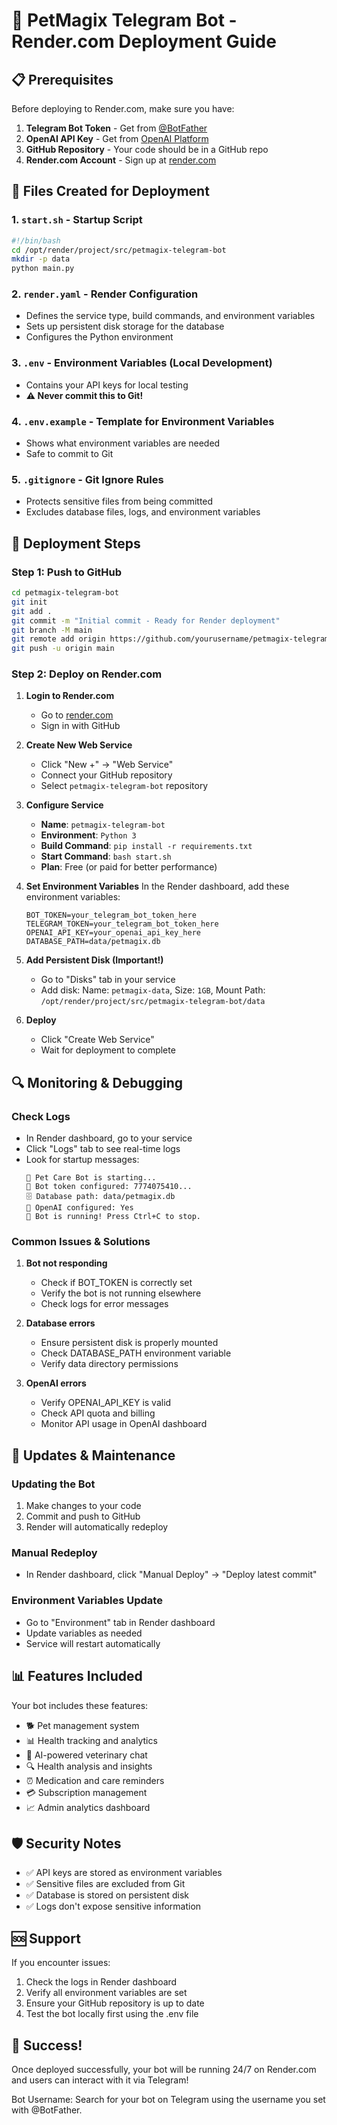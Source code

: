 # 🚀 PetMagix Telegram Bot - Render.com Deployment Guide

## 📋 Prerequisites

Before deploying to Render.com, make sure you have:

1. **Telegram Bot Token** - Get from [@BotFather](https://t.me/botfather)
2. **OpenAI API Key** - Get from [OpenAI Platform](https://platform.openai.com/api-keys)
3. **GitHub Repository** - Your code should be in a GitHub repo
4. **Render.com Account** - Sign up at [render.com](https://render.com)

## 🔧 Files Created for Deployment

### 1. `start.sh` - Startup Script
```bash
#!/bin/bash
cd /opt/render/project/src/petmagix-telegram-bot
mkdir -p data
python main.py
```

### 2. `render.yaml` - Render Configuration
- Defines the service type, build commands, and environment variables
- Sets up persistent disk storage for the database
- Configures the Python environment

### 3. `.env` - Environment Variables (Local Development)
- Contains your API keys for local testing
- **⚠️ Never commit this to Git!**

### 4. `.env.example` - Template for Environment Variables
- Shows what environment variables are needed
- Safe to commit to Git

### 5. `.gitignore` - Git Ignore Rules
- Protects sensitive files from being committed
- Excludes database files, logs, and environment variables

## 🚀 Deployment Steps

### Step 1: Push to GitHub
```bash
cd petmagix-telegram-bot
git init
git add .
git commit -m "Initial commit - Ready for Render deployment"
git branch -M main
git remote add origin https://github.com/yourusername/petmagix-telegram-bot.git
git push -u origin main
```

### Step 2: Deploy on Render.com

1. **Login to Render.com**
   - Go to [render.com](https://render.com)
   - Sign in with GitHub

2. **Create New Web Service**
   - Click "New +" → "Web Service"
   - Connect your GitHub repository
   - Select `petmagix-telegram-bot` repository

3. **Configure Service**
   - **Name**: `petmagix-telegram-bot`
   - **Environment**: `Python 3`
   - **Build Command**: `pip install -r requirements.txt`
   - **Start Command**: `bash start.sh`
   - **Plan**: Free (or paid for better performance)

4. **Set Environment Variables**
   In the Render dashboard, add these environment variables:
   ```
   BOT_TOKEN=your_telegram_bot_token_here
   TELEGRAM_TOKEN=your_telegram_bot_token_here
   OPENAI_API_KEY=your_openai_api_key_here
   DATABASE_PATH=data/petmagix.db
   ```

5. **Add Persistent Disk (Important!)**
   - Go to "Disks" tab in your service
   - Add disk: Name: `petmagix-data`, Size: `1GB`, Mount Path: `/opt/render/project/src/petmagix-telegram-bot/data`

6. **Deploy**
   - Click "Create Web Service"
   - Wait for deployment to complete

## 🔍 Monitoring & Debugging

### Check Logs
- In Render dashboard, go to your service
- Click "Logs" tab to see real-time logs
- Look for startup messages:
  ```
  🤖 Pet Care Bot is starting...
  📱 Bot token configured: 7774075410...
  🗄️ Database path: data/petmagix.db
  🤖 OpenAI configured: Yes
  🚀 Bot is running! Press Ctrl+C to stop.
  ```

### Common Issues & Solutions

1. **Bot not responding**
   - Check if BOT_TOKEN is correctly set
   - Verify the bot is not running elsewhere
   - Check logs for error messages

2. **Database errors**
   - Ensure persistent disk is properly mounted
   - Check DATABASE_PATH environment variable
   - Verify data directory permissions

3. **OpenAI errors**
   - Verify OPENAI_API_KEY is valid
   - Check API quota and billing
   - Monitor API usage in OpenAI dashboard

## 🔄 Updates & Maintenance

### Updating the Bot
1. Make changes to your code
2. Commit and push to GitHub
3. Render will automatically redeploy

### Manual Redeploy
- In Render dashboard, click "Manual Deploy" → "Deploy latest commit"

### Environment Variables Update
- Go to "Environment" tab in Render dashboard
- Update variables as needed
- Service will restart automatically

## 📊 Features Included

Your bot includes these features:
- 🐕 Pet management system
- 📊 Health tracking and analytics
- 🤖 AI-powered veterinary chat
- 🔍 Health analysis and insights
- ⏰ Medication and care reminders
- 💳 Subscription management
- 📈 Admin analytics dashboard

## 🛡️ Security Notes

- ✅ API keys are stored as environment variables
- ✅ Sensitive files are excluded from Git
- ✅ Database is stored on persistent disk
- ✅ Logs don't expose sensitive information

## 🆘 Support

If you encounter issues:
1. Check the logs in Render dashboard
2. Verify all environment variables are set
3. Ensure your GitHub repository is up to date
4. Test the bot locally first using the .env file

## 🎉 Success!

Once deployed successfully, your bot will be running 24/7 on Render.com and users can interact with it via Telegram!

Bot Username: Search for your bot on Telegram using the username you set with @BotFather.
